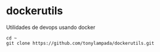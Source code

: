 # dockerutils
Utilidades de devops usando docker

```
cd ~
git clone https://github.com/tonylampada/dockerutils.git
```
